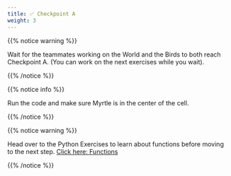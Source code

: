 ```yaml
---
title: ✅ Checkpoint A
weight: 3
---
```


{{% notice warning %}}

Wait for the teammates working on the World and the Birds to both reach Checkpoint A. (You can work on the next exercises while you wait).

{{% /notice %}}

{{% notice info %}}

Run the code and make sure Myrtle is in the center of the cell.

{{% /notice %}}

{{% notice warning %}}

Head over to the Python Exercises to learn about functions before moving to the next step. [Click here: Functions](../../exercises/functions)

{{% /notice %}}
